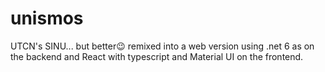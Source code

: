 # unismos
UTCN's SINU... but better😉 remixed into a web version using .net 6 as on the backend and React with typescript and Material UI on the frontend.
